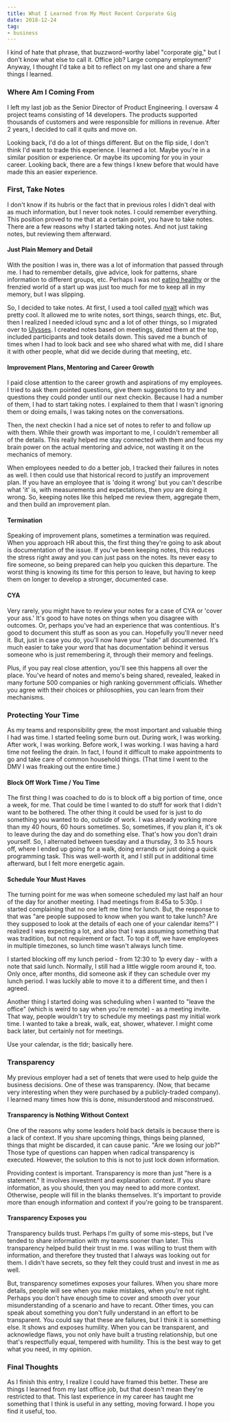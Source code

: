 ```yaml
---
title: What I Learned from My Most Recent Corporate Gig
date: 2018-12-24
tag:
- business
---
```

I kind of hate that phrase, that buzzword-worthy label "corporate gig," but I don't know what else to call it. Office job? Large company employment? Anyway, I thought I'd take a bit to reflect on my last one and share a few things I learned.

<!--more-->

### Where Am I Coming From

I left my last job as the Senior Director of Product Engineering. I oversaw 4 project teams consisting of 14 developers.  The products supported thousands of customers and were responsible for millions in revenue. After 2 years, I decided to call it quits and move on.

Looking back, I'd do a lot of things different. But on the flip side, I don't think I'd want to trade this experience. I learned a lot. Maybe you're in a similar position or experience.  Or maybe its upcoming for you in your career. Looking back, there are a few things I knew before that would have made this an easier experience.

### First, Take Notes

I don't know if its hubris or the fact that in previous roles I didn't deal with as much information, but I never took notes. I could remember everything.  This position proved to me that at a certain point, you have to take notes.  There are a few reasons why I started taking notes. And not just taking notes, but reviewing them afterward.

#### Just Plain Memory and Detail

With the position I was in, there was a lot of information that passed through me. I had to remember details, give advice, look for patterns, share information to different groups, etc.  Perhaps I was not [eating healthy](https://health.clevelandclinic.org/how-bad-food-choices-may-affect-your-memory/) or the frenzied world of a start up was just too much for me to keep all in my memory, but I was slipping. 

So, I decided to take notes.  At first, I used a tool called [nvalt](http://brettterpstra.com/projects/nvalt/) which was pretty cool. It allowed me to write notes, sort things, search things, etc. But, then I realized I needed icloud sync and a lot of other things, so I migrated over to [Ulysses](https://ulysses.app/).  I created notes based on meetings, dated them at the top, included participants and took details down.  This saved me a bunch of times when I had to look back and see who shared what with me, did I share it with other people, what did we decide during that meeting, etc.

#### Improvement Plans, Mentoring and Career Growth

I paid close attention to the career growth and aspirations of my employees. I tried to ask them pointed questions, give them suggestions to try and questions they could ponder until our next checkin.  Because I had a number of them, I had to start taking notes.  I explained to them that I wasn't ignoring them or doing emails, I was taking notes on the conversations.

Then, the next checkin I had a nice set of notes to refer to and follow up with them.  While their growth was important to me, I couldn't remember all of the details. This really helped me stay connected with them and focus my brain power on the actual mentoring and advice, not wasting it on the mechanics of memory.

When employees needed to do a better job, I tracked their failures in notes as well.  I then could use that historical record to justify an improvement plan.  If you have an employee that is 'doing it wrong' but you can't describe what 'it' is, with measurements and expectations, then _you_ are doing it wrong.  So, keeping notes like this helped me review them, aggregate them, and then build an improvement plan.

#### Termination

Speaking of improvement plans, sometimes a termination was required.  When you approach HR about this, the first thing they're going to ask about is documentation of the issue.  If you've been keeping notes, this reduces the stress right away and you can just pass on the notes. Its never easy to fire someone, so being prepared can help you quicken this departure.  The worst thing is knowing its time for this person to leave, but having to keep them on longer to develop a stronger, documented case.

#### CYA

Very rarely, you might have to review your notes for a case of CYA or 'cover your ass.'  It's good to have notes on things when you disagree with outcomes. Or, perhaps you've had an experience that was contentious.  It's good to document this stuff as soon as you can.  Hopefully you'll never need it.  But, just in case you do, you'll now have your "side" all documented. It's much easier to take your word that has documentation behind it versus someone who is just remembering it, through their memory and feelings.  

Plus, if you pay real close attention, you'll see this happens all over the place. You've heard of notes and memo's being shared, revealed, leaked in many fortune 500 companies or high ranking government officials.  Whether you agree with their choices or philosophies, you can learn from their mechanisms.

### Protecting Your Time

As my teams and responsibility grew, the most important and valuable thing I had was time.  I started feeling some burn out.  During work, I was working.  After work, I was working. Before work, I was working. I was having a hard time not feeling the drain. In fact, I found it difficult to make appointments to go and take care of common household things. (That time I went to the DMV I was freaking out the entire time.)

#### Block Off Work Time / You Time

The first thing I was coached to do is to block off a big portion of time, once a week, for me.  That could be time I wanted to do stuff for work that I didn't want to be bothered.  The other thing it could be used for is just to do something you wanted to do, outside of work. I was already working more than my 40 hours, 60 hours sometimes.  So, sometimes, if you plan it, it's ok to leave during the day and do something else.  That's how you don't drain yourself.  So, I alternated between tuesday and a thursday, 3 to 3.5 hours off, where I ended up going for a walk, doing errands or just doing a quick programming task.  This was well-worth it, and I still put in additional time afterward, but I felt more energetic again.

#### Schedule Your Must Haves

The turning point for me was when someone scheduled my last half an hour of the day for another meeting. I had meetings from 8:45a to 5:30p.  I started complaining that no one left me time for lunch.  But, the response to that was "are people supposed to know when you want to take lunch? Are they supposed to look at the details of each one of your calendar items?" I realized I was expecting a lot, and also that I was assuming something that was tradition, but not requirement or fact. To top it off, we have employees in multiple timezones, so lunch time wasn't always lunch time.

I started blocking off my lunch period - from 12:30 to 1p every day - with a note that said lunch. Normally, I still had a little wiggle room around it, too.  Only once, after months, did someone ask if they can schedule over my lunch period. I was luckily able to move it to a different time, and then I agreed.

Another thing I started doing was scheduling when I wanted to "leave the office" (which is weird to say when you're remote) - as a meeting invite. That way, people wouldn't try to schedule my meetings past my initial work time. I wanted to take a break, walk, eat, shower, whatever. I might come back later, but certainly not for meetings.

Use your calendar, is the tldr; basically here.

### Transparency

My previous employer had a set of tenets that were used to help guide the business decisions. One of these was transparency.  (Now, that became very interesting when they were purchased by a publicly-traded company). I learned many times how this is done, misunderstood and misconstrued.

#### Transparency is Nothing Without Context

One of the reasons why some leaders hold back details is because there is a lack of context. If you share upcoming things, things being planned, things that might be discarded, it can cause panic. "Are we losing our job?" Those type of questions can happen when radical transparency is executed.  However, the solution to this is not to just lock down information.

Providing context is important. Transparency is more than just "here is a statement." It involves investment and explanation: context.  If you share information, as you should, then you may need to add more context. Otherwise, people will fill in the blanks themselves. It's important to provide more than enough information and context if you're going to be transparent.

#### Transparency Exposes you

Transparency builds trust. Perhaps I'm guilty of some mis-steps, but I've tended to share information with my teams sooner than later. This transparency helped build their trust in me. I was willing to trust them with information, and therefore they trusted that I always was looking out for them. I didn't have secrets, so they felt they could trust and invest in me as well.

But, transparency sometimes exposes your failures. When you share more details, people will see when you make mistakes, when you're not right. Perhaps you don't have enough time to cover and smooth over your misunderstanding of a scenario and have to recant. Other times, you can speak about something you don't fully understand in an effort to be transparent. You could say that these are failures, but I think it is something else. It shows and exposes humility. When you can be transparent, and acknowledge flaws, you not only have built a trusting relationship, but one that's respectfully equal, tempered with humility. This is the best way to get what you need, in my opinion.

### Final Thoughts

As I finish this entry, I realize I could have framed this better.  These are things I learned from my last office job, but that doesn't mean they're restricted to that. This last experience in my career has taught me something that I think is useful in any setting, moving forward.  I hope you find it useful, too.
